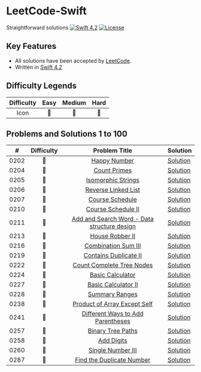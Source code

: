 

# LeetCode-Swift
Straightforward solutions
[![Swift 4.2](https://img.shields.io/badge/Swift-4.2-orange.svg?style=flat)](https://developer.apple.com/swift/)  [![License](https://img.shields.io/github/license/mashape/apistatus.svg)](https://github.com/twho/LeetCode-Swift/blob/master/LICENSE)

## Key Features
- All solutions have been accepted by [LeetCode](https://leetcode.com/problemset/all/).
- Written in [Swift 4.2](https://swift.org/blog/swift-4-2-released/)

## Difficulty Legends
| Difficulty | Easy | Medium | Hard |
|:--: | :--: | :--: |  :--: |
| Icon | 📗 | 📙 | 📕 |

## Problems and Solutions 1 to 100
| # | Difficulty | Problem Title | Solution |
|--| :--: | :--: | -- |
| 0202 | 📗 | [Happy Number](https://leetcode.com/problems/happy-number) | [Solution](https://github.com/twho/LeetCode-Swift/blob/master/Problems/101-200/Easy/0202-HappyNumber.playground/Contents.swift) |
| 0204 | 📗 | [Count Primes](https://leetcode.com/problems/count-primes) | [Solution](https://github.com/twho/LeetCode-Swift/blob/master/Problems/101-200/Easy/0204-CountPrimes.playground/Contents.swift) |
| 0205 | 📗 | [Isomorphic Strings](https://leetcode.com/problems/isomorphic-strings) | [Solution](https://github.com/twho/LeetCode-Swift/blob/master/Problems/101-200/Easy/0205-IsomorphicStrings.playground/Contents.swift) |
| 0206 | 📗 | [Reverse Linked List](https://leetcode.com/problems/reverse-linked-list) | [Solution](https://github.com/twho/LeetCode-Swift/blob/master/Problems/101-200/Easy/0206-ReverseLinkedList.playground/Contents.swift) |
| 0207 | 📙 | [Course Schedule](https://leetcode.com/problems/course-schedule) | [Solution](https://github.com/twho/LeetCode-Swift/blob/master/Problems/101-200/Medium/0207-CourseSchedule.playground/Contents.swift) |
| 0210 | 📙 | [Course Schedule II](https://leetcode.com/problems/course-schedule-ii) | [Solution](https://github.com/twho/LeetCode-Swift/blob/master/Problems/101-200/Medium/0210-CourseScheduleII.playground/Contents.swift) |
| 0211 | 📙 | [Add and Search Word - Data structure design](https://leetcode.com/problems/add-and-search-word-data-structure-design) | [Solution](https://github.com/twho/LeetCode-Swift/blob/master/Problems/201-300/Medium/0211-AddandSearchWordDataStructureDesign.playground/Contents.swift) |
| 0213 | 📙 | [House Robber II](https://leetcode.com/problems/house-robber-ii) | [Solution](https://github.com/twho/LeetCode-Swift/blob/master/Problems/201-300/Medium/0213-HouseRobberII.playground/Contents.swift) |
| 0216 | 📙 | [Combination Sum III](https://leetcode.com/problems/combination-sum-iii) | [Solution](https://github.com/twho/LeetCode-Swift/blob/master/Problems/201-300/Easy/0216-CombinationSumIII.playground/Contents.swift) |
| 0219 | 📗 | [Contains Duplicate II](https://leetcode.com/problems/contains-duplicate-ii) | [Solution](https://github.com/twho/LeetCode-Swift/blob/master/Problems/201-300/Medium/0219-ContainsDuplicateII.playground/Contents.swift) |
| 0222 | 📙 | [Count Complete Tree Nodes](https://leetcode.com/problems/count-complete-tree-nodes) | [Solution](https://github.com/twho/LeetCode-Swift/blob/master/Problems/201-300/Medium/0222-CountCompleteTreeNodes.playground/Contents.swift) |
| 0224 | 📕 | [Basic Calculator](https://leetcode.com/problems/basic-calculator) | [Solution](https://github.com/twho/LeetCode-Swift/blob/master/Problems/201-300/Hard/0224-BasicCalculator.playground/Contents.swift) |
| 0227 | 📙 | [Basic Calculator II](https://leetcode.com/problems/basic-calculator-ii) | [Solution](https://github.com/twho/LeetCode-Swift/blob/master/Problems/201-300/Medium/0227-BasicCalculatorII.playground/Contents.swift) |
| 0228 | 📙 | [Summary Ranges](https://leetcode.com/problems/summary-ranges/) | [Solution](https://github.com/twho/LeetCode-Swift/blob/master/Problems/201-300/Medium/0228-SummaryRanges.playground/Contents.swift) |
| 0238 | 📙 | [Product of Array Except Self](https://leetcode.com/problems/product-of-array-except-self) | [Solution](https://github.com/twho/LeetCode-Swift/blob/master/Problems/201-300/Medium/0238-ProductOfArrayExceptSelf.playground/Contents.swift) |
| 0241 | 📙 | [Different Ways to Add Parentheses](https://leetcode.com/problems/different-ways-to-add-parentheses) | [Solution](https://github.com/twho/LeetCode-Swift/blob/master/Problems/201-300/Medium/0241-DifferentWaysAddParentheses.playground/Contents.swift) |
| 0257 | 📗 | [Binary Tree Paths](https://leetcode.com/problems/binary-tree-paths) | [Solution](https://github.com/twho/LeetCode-Swift/blob/master/Problems/201-300/Easy/0257-BinaryTreePaths.playground/Contents.swift) |
| 0258 | 📗 | [Add Digits](https://leetcode.com/problems/add-digits/) | [Solution](https://github.com/twho/LeetCode-Swift/blob/master/Problems/201-300/Easy/0258-AddDigits.playground/Contents.swift) |
| 0260 | 📙 | [Single Number III](https://leetcode.com/problems/single-number-iii/) | [Solution](https://github.com/twho/LeetCode-Swift/blob/master/Problems/201-300/Medium/0260-SingleNumberIII.playground/Contents.swift) |
| 0287 | 📙 | [Find the Duplicate Number](https://leetcode.com/problems/find-the-duplicate-number) | [Solution](https://github.com/twho/LeetCode-Swift/blob/master/Problems/201-300/Medium/0287-FindTheDuplicateNumber.playground/Contents.swift) |
